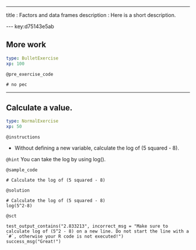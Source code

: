 ---
title       : Factors and data frames
description : Here is a short description.

--- key:d75143e5ab
## More work

```yaml
type: BulletExercise
xp: 100
```

`@pre_exercise_code`
```{r}
# no pec
```

***

## Calculate a value.

```yaml
type: NormalExercise
xp: 50
```

`@instructions`
- Without defining a new variable, calculate the log of (5 squared - 8).

`@hint`
You can take the log by using log().

`@sample_code`
```{r}
# Calculate the log of (5 squared - 8)

```

`@solution`
```{r}
# Calculate the log of (5 squared - 8)
log(5^2-8)

```

`@sct`
```{r}
test_output_contains("2.833213", incorrect_msg = "Make sure to calculate log of (5^2 - 8) on a new line. Do not start the line with a `#`, otherwise your R code is not executed!")
success_msg("Great!")

```

```
